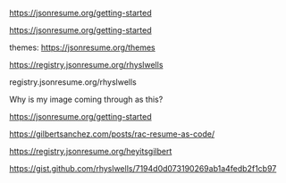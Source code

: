 https://jsonresume.org/getting-started

https://jsonresume.org/getting-started

themes: https://jsonresume.org/themes

https://registry.jsonresume.org/rhyslwells

registry.jsonresume.org/rhyslwells

Why is my image coming through as this?

https://jsonresume.org/getting-started

https://gilbertsanchez.com/posts/rac-resume-as-code/

https://registry.jsonresume.org/heyitsgilbert

https://gist.github.com/rhyslwells/7194d0d073190269ab1a4fedb2f1cb97